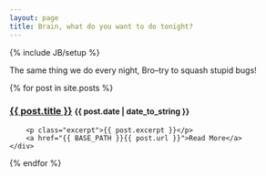 ```yaml
---
layout: page
title: Brain, what do you want to do tonight?
---
```

{% include JB/setup %}

<p class="lead">
    The same thing we do every night, Bro&ndash;try to squash stupid bugs!
</p>

<div class="posts">
  {% for post in site.posts %}
    <div class="post">
        <h3>
            <a href="{{ BASE_PATH }}{{ post.url }}">{{ post.title }}</a>
            <small class="date">{{ post.date | date_to_string }}</small>
        </h3>

        <p class="excerpt">{{ post.excerpt }}</p>
        <a href="{{ BASE_PATH }}{{ post.url }}">Read More</a>
    </div>
  {% endfor %}
</div>

